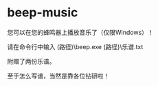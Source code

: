 # beep-music
您可以在您的蜂鸣器上播放音乐了（仅限Windows）！

请在命令行中输入 (路径)\beep.exe (路径)\乐谱.txt

附赠了两份乐谱。

至于怎么写谱，当然是靠各位钻研啦！
